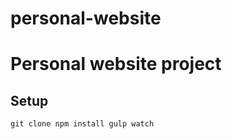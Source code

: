 # personal-website
Personal website project
================================

## Setup

`
git clone
npm install
gulp watch
`   
